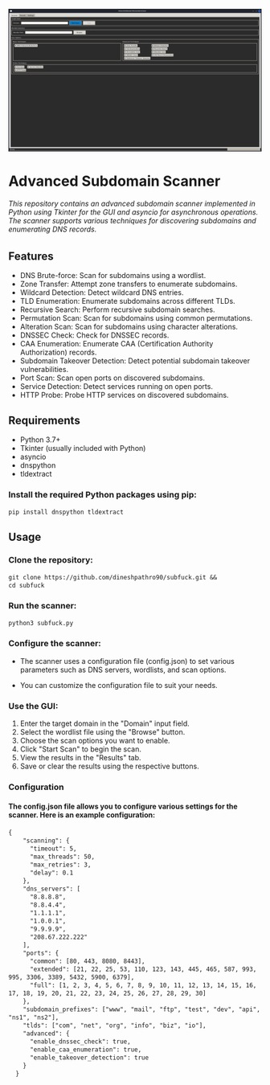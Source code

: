 ![This is an alt text.](https://github.com/dineshpathro90/subfuck/blob/main/Screenshot.png "This is a sample image.")


# Advanced Subdomain Scanner

###### This repository contains an advanced subdomain scanner implemented in Python using Tkinter for the GUI and asyncio for asynchronous operations. The scanner supports various techniques for discovering subdomains and enumerating DNS records.

## Features

* DNS Brute-force: Scan for subdomains using a wordlist.
* Zone Transfer: Attempt zone transfers to enumerate subdomains.
* Wildcard Detection: Detect wildcard DNS entries.
* TLD Enumeration: Enumerate subdomains across different TLDs.
* Recursive Search: Perform recursive subdomain searches.
* Permutation Scan: Scan for subdomains using common permutations.
* Alteration Scan: Scan for subdomains using character alterations.
* DNSSEC Check: Check for DNSSEC records.
* CAA Enumeration: Enumerate CAA (Certification Authority Authorization) records.
* Subdomain Takeover Detection: Detect potential subdomain takeover vulnerabilities.
* Port Scan: Scan open ports on discovered subdomains.
* Service Detection: Detect services running on open ports.
* HTTP Probe: Probe HTTP services on discovered subdomains.


## Requirements

* Python 3.7+
* Tkinter (usually included with Python)
* asyncio
* dnspython
* tldextract

### Install the required Python packages using pip:

```
pip install dnspython tldextract
```

## Usage

### Clone the repository:

```
git clone https://github.com/dineshpathro90/subfuck.git &&
cd subfuck
```
### Run the scanner:

```
python3 subfuck.py
```

### Configure the scanner:

* The scanner uses a configuration file (config.json) to set various parameters such as DNS servers, wordlists, and scan options.

* You can customize the configuration file to suit your needs.

### Use the GUI:

1. Enter the target domain in the "Domain" input field.
2. Select the wordlist file using the "Browse" button.
3. Choose the scan options you want to enable.
4. Click "Start Scan" to begin the scan.
5. View the results in the "Results" tab.
6. Save or clear the results using the respective buttons.

### Configuration

#### The config.json file allows you to configure various settings for the scanner. Here is an example configuration:

```
{
    "scanning": {
      "timeout": 5,
      "max_threads": 50,
      "max_retries": 3,
      "delay": 0.1
    },
    "dns_servers": [
      "8.8.8.8",
      "8.8.4.4",
      "1.1.1.1",
      "1.0.0.1",
      "9.9.9.9",
      "208.67.222.222"
    ],
    "ports": {
      "common": [80, 443, 8080, 8443],
      "extended": [21, 22, 25, 53, 110, 123, 143, 445, 465, 587, 993, 995, 3306, 3389, 5432, 5900, 6379],
      "full": [1, 2, 3, 4, 5, 6, 7, 8, 9, 10, 11, 12, 13, 14, 15, 16, 17, 18, 19, 20, 21, 22, 23, 24, 25, 26, 27, 28, 29, 30]
    },
    "subdomain_prefixes": ["www", "mail", "ftp", "test", "dev", "api", "ns1", "ns2"],
    "tlds": ["com", "net", "org", "info", "biz", "io"],
    "advanced": {
      "enable_dnssec_check": true,
      "enable_caa_enumeration": true,
      "enable_takeover_detection": true
    }
  }
  
```
